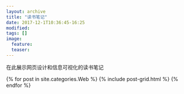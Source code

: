 ```yaml
---
layout: archive
title: "读书笔记"
date: 2017-12-1T10:36:45-16:25
modified:
tags: []
image: 
  feature: 
  teaser: 
---
```


在此展示网页设计和信息可视化的读书笔记

<div class="tiles">
{% for post in site.categories.Web %}
  {% include post-grid.html %}
{% endfor %}